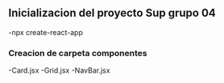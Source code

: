 ## Inicializacion del proyecto Sup grupo 04

-npx create-react-app

### Creacion de carpeta componentes

-Card.jsx
-Grid.jsx
-NavBar.jsx
